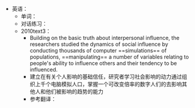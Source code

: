 - 英语：
	- 单词：
	- 对话练习：
	- 2010text3：
		- Building on the basic truth about interpersonal influence, the researchers studied the dynamics of social influence by conducting thousands of computer ==simulations== of populations, ==manipulating== a number of variables relating to people's ability to influence others and their tendency to be influenced.
		- 建立在有关个人影响的基础信任，研究者学习社会影响的动力通过组织上千个电脑模拟人口，掌握一个可改变倍率的数字人们的去影响其他人和他们被影响的趋势的能力
		- 参考翻译：